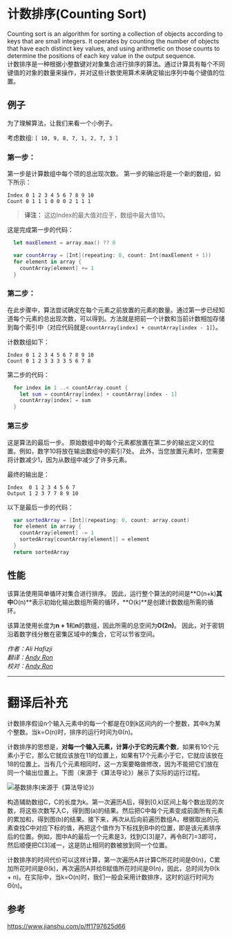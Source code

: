 # 计数排序(Counting Sort)

Counting sort is an algorithm for sorting a collection of objects according to keys that are small integers. It operates by counting the number of objects that have each distinct key values, and using arithmetic on those counts to determine the positions of each key value in the output sequence.  
计数排序是一种根据小整数键对对象集合进行排序的算法。通过计算具有每个不同键值的对象的数量来操作，并对这些计数使用算术来确定输出序列中每个键值的位置。

## 例子

为了理解算法，让我们来看一个小例子。

考虑数组: `[ 10, 9, 8, 7, 1, 2, 7, 3 ]`

### 第一步：

第一步是计算数组中每个项的总出现次数。 第一步的输出将是一个新的数组，如下所示：

```
Index 0 1 2 3 4 5 6 7 8 9 10
Count 0 1 1 1 0 0 0 2 1 1 1
```

> **译注：** 这边Index的最大值对应于，数组中最大值10。

这是完成第一步的代码：

```swift
  let maxElement = array.max() ?? 0

  var countArray = [Int](repeating: 0, count: Int(maxElement + 1))
  for element in array {
    countArray[element] += 1
  }
```

### 第二步：

在此步骤中，算法尝试确定在每个元素之前放置的元素的数量。通过第一步已经知道每个元素的总出现次数，可以得到。方法就是把前一个计数和当前计数相加存储到每个索引中（对应代码就是`countArray[index] + countArray[index - 1]`）。

计数数组如下：

```
Index 0 1 2 3 4 5 6 7 8 9 10
Count 0 1 2 3 3 3 3 5 6 7 8
```

第二步的代码：

```swift
  for index in 1 ..< countArray.count {
    let sum = countArray[index] + countArray[index - 1]
    countArray[index] = sum
  }
```

### 第三步

这是算法的最后一步。 原始数组中的每个元素都放置在第二步的输出定义的位置。例如，数字10将放在输出数组中的索引7处。 此外，当您放置元素时，您需要将计数减少1，因为从数组中减少了许多元素。

最终的输出是：

```
Index  0 1 2 3 4 5 6 7
Output 1 2 3 7 7 8 9 10
```

以下是最后一步的代码：

```swift
  var sortedArray = [Int](repeating: 0, count: array.count)
  for element in array {
    countArray[element] -= 1
    sortedArray[countArray[element]] = element
  }
  return sortedArray
```

## 性能

该算法使用简单循环对集合进行排序。 因此，运行整个算法的时间是**O(n+k)**其中**O(n)**表示初始化输出数组所需的循环，**O(k)**是创建计数数组所需的循环。

该算法使用长度为**n + 1**和**n**的数组，因此所需的总空间为**O(2n)**。 因此，对于密钥沿着数字线分散在密集区域中的集合，它可以节省空间。


*作者：Ali Hafizji*  
*翻译：[Andy Ron](https://github.com/andyRon)*  
*校对：[Andy Ron](https://github.com/andyRon)*  

-------

# 翻译后补充

计数排序假设n个输入元素中的每一个都是在0到k区间内的一个整数，其中k为某个整数。当k=O(n)时，排序的运行时间为Θ(n)。

计数排序的思想是，**对每一个输入元素，计算小于它的元素个数**，如果有10个元素小于它，那么它就应该放在11的位置上，如果有17个元素小于它，它就应该放在18的位置上。当有几个元素相同时，这一方案要略做修改，因为不能把它们放在同一个输出位置上。下图（来源于《算法导论》）展示了实际的运行过程。

![基数排序(来源于《算法导论》)](https://upload-images.jianshu.io/upload_images/1678135-f91a4f3d6c19c63d.png?imageMogr2/auto-orient/strip%7CimageView2/2/w/1240)

构造辅助数组C，C的长度为k。第一次遍历A后，得到[0,k)区间上每个数出现的次数，将这些次数写入C，得到图(a)的结果。然后把C中每个元素变成前面所有元素的累加和，得到图(b)的结果。接下来，再次从后向前遍历数组A，根据取出的元素查找C中对应下标的值，再把这个值作为下标找到B中的位置，即是该元素排序后的位置。例如，图中A的最后一个元素是3，找到C[3]是7，再令B[7]=3即可，然后顺便把C[3]减一，这是防止相同的数被放到同一个位置。

计数排序的时间代价可以这样计算，第一次遍历A并计算C所花时间是Θ(n)，C累加所花时间是Θ(k)，再次遍历A并给B赋值所花时间是Θ(n)，因此，总时间为Θ(k + n)。在实际中，当k=O(n)时，我们一般会采用计数排序，这时的运行时间为Θ(n)。

## 参考 

https://www.jianshu.com/p/ff1797625d66
